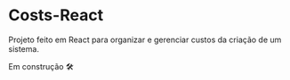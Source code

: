 # Costs-React
Projeto feito em React para organizar e gerenciar custos da criação de um sistema.

Em construção :hammer_and_wrench:

